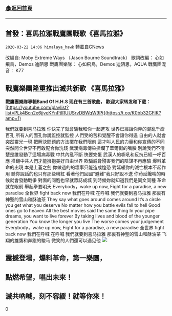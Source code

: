 ###  [:house:返回首頁](https://github.com/ourhimalayas/txt)
---

## 首發：喜馬拉雅戰鷹團戰歌《喜馬拉雅》
`2020-03-22 14:06 himalaya_hawk` [轉載自GNews](https://gnews.org/zh-hant/148827/)

改編自: Moby Extreme Ways （Jason Bourne Soundtrack） 
歌詞改編： 心如飛鳥，Demos 迪陌思 
戰鷹團樂隊： 心如飛鳥，Demos 迪陌思，AQUA 
戰鷹團混音： K77

##  **戰鷹樂團隆重推出滅共新歌 《喜馬拉雅》**

**戰鷹團樂隊專輯Band Of H.H.S 现在有三首歌曲， 歡迎大家转发和下载：** 
[https://youtube.com/playlist?list=PLk4Bcn2e6jjveKYnPtlRUUSrvDBWqW9Pt](https://t.co/K0bb32GFIK?amp=1)



我們就要到喜⻢拉雅
你快完了就會騙我和你一起進攻 
世界已經讓你弄的混亂千瘡百孔 
所有人的面孔你說監控就監控 
人們受的苦和覺醒不會讓你得逞
 自由的人就會突然靈光一現 
 把解決問題的方法擺在我們眼前 
 這才叫人⺠的力量和你宣傳的不同
 突然間全世界不再敢配合你洗錢 
 武漢病毒傳染撕爛了華爾街的嘴臉 
 別說我們不清楚是誰發動了這場病毒戰 
 中共內亂不斷 快要完蛋
 武漢人的嘶吼和反抗已經一呼百應 
 推翻中共人們才能擁抱美好自由世界 
 欺騙威脅殘害我們的陰謀不再應驗 
 爆料革命的出現 本是上蒼之劍
 你做過的的壞事只能造成惶恐 
 對延緩你的滅亡根本不起作用 
 聽你說話的也只有那些粉紅 
 看著他們回國“避難”我只好說不送
 你茍延饞喘的時候就會發動戰爭
 對面的同胞也早就眾誌成城
 到時候妳就知道我們是同文同種
 革命就在眼前 舉起拳要明天
 Everybody，wake up now,
 Fight for a paradise, a new paradise 
 全世界 fight back now 
 我們在呼喊 在呼喊
 我們就要到喜⻢拉雅
 那裏有神聖的雪山和酥油茶
 They say what goes around comes around
 It’s a circle you get what you deserve 
 No matter how you battle evils fall to hell
 Good ones go to heaven
 All the best movies said the same thing
 In your pipe dreams, you want to live forever
 By taking lives and blood of the younger generation
 You know the longer you live
 The worse comes your judgement
 Everybody，wake up now,
 Fight for a paradise, a new paradise 
 全世界 fight back now 
 我們在呼喊 在呼喊
 我們就要到喜⻢拉雅
 那裏有神聖的雪山和酥油茶
 ⻜翔的雄鷹和奔跑的駿⻢
 微笑的人們還可以遇⻅他
![](https://s3-ap-northeast-1.amazonaws.com/news.guo.offload.media/wp-content/uploads/2020/03/22140212/ETrN19DX0AAZS1k.jpg)
## **震撼登場，爆料革命，第一樂團，**

## **點燃希望，唱出未來！**

## **滅共吶喊，刻不容緩！就等你來！**



0

